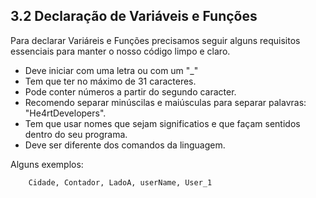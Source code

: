 ## 3.2 Declaração de Variáveis e Funções

Para declarar Variáreis e Funções precisamos seguir alguns requisitos essenciais para manter o nosso código limpo e claro.

- Deve iniciar com uma letra ou com um "_"
- Tem que ter no máximo de 31 caracteres.
- Pode conter números a partir do segundo caracter.
- Recomendo separar minúscilas e maiúsculas para separar palavras: "He4rtDevelopers".
- Tem que usar nomes que sejam significatios e que façam sentidos dentro do seu programa.
- Deve ser diferente dos comandos da linguagem.

Alguns exemplos:

```
    Cidade, Contador, LadoA, userName, User_1
```